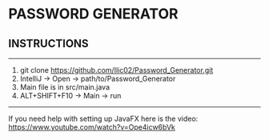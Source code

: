 # PASSWORD GENERATOR

## INSTRUCTIONS

------------------------------------------- 
1. git clone https://github.com/Ilic02/Password_Generator.git
2. IntelliJ -> Open -> path/to/Password_Generator
3. Main file is in src/main.java
4. ALT+SHIFT+F10 -> Main -> run

--------------------------------------------

If you need help with setting up JavaFX here is the video:
https://www.youtube.com/watch?v=Ope4icw6bVk